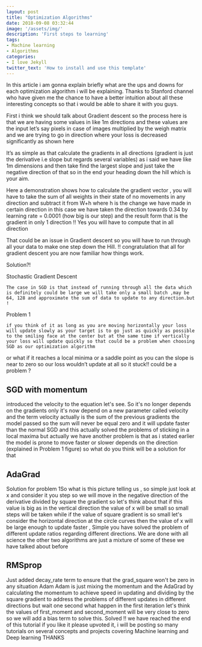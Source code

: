```yaml
---
layout: post
title: "Optimization Algorithms"
date: 2018-09-08 03:32:44
image: '/assets/img/'
description: 'First steps to learning'
tags:
- Machine learning
- Algorithms
categories:
- I love Jekyll
twitter_text: 'How to install and use this template'
---
```


In this article i am gonna explain briefly what are the ups and downs for each optimization algorithm i will be explaining. Thanks to Stanford channel who have given me the chance to have a better intuition about all these interesting concepts so that i would be able to share it with you guys.

First i think we should talk about Gradient descent so the process here is that we are having some values in like 1m directions and these values are the input let’s say pixels in case of images multiplied by the weigh matrix and we are trying to go in direction where your loss is decreased significantly as shown here

It’s as simple as that calculate the gradients in all directions (gradient is just the derivative i.e slope but regards several variables) as i said we have like 1m dimensions and then take find the largest slope and just take the negative direction of that so in the end your heading down the hill which is your aim.

  Here a demonstration shows how to calculate the gradient vector , you will have to take the sum of all weights in their state of no movements in any direction and subtract it from W+h where h is the change we have made in certain direction in this case we have taken the direction towards 0.34 by learning rate = 0.0001 (how big is our step) and the result form that is the gradient in only 1 direction !! Yes you will have to compute that in all direction

That could be an issue in Gradient descent so you will have to run through all your data to make one step down the Hill. !! congratulation that all for gradient descent you are now familiar how things work.

Solution?!

Stochastic Gradient Descent

    The case in SGD is that instead of running through all the data which is definitely could be large we will take only a small batch ,may be 64, 128 and approximate the sum of data to update to any direction.but !

Problem 1

    if you think of it as long as you are moving horizontally your loss will update slowly as your target is to go just as quickly as possible to the smiling face at the center but at the same time if vertically your loss will update quickly so that could be a problem when choosing SGD as our optimization algorithm

or what if it reaches a local minima or a saddle point as you can the slope is near to zero so our loss wouldn’t update at all so it stuck!! could be a problem ?
## SGD with momentum
introduced the velocity to the equation let's see.
So it's no longer depends on the gradients only it's now depend on a new parameter called velocity and the term velocity actually is the sum of the previous gradients the model passed so the sum will never be equal zero and it will update faster than the normal SGD
and this actually solved the problems of sticking in a local maxima but actually we have another problem is that as i stated earlier the model is prone to move faster or slower depends on the direction (explained in Problem 1 figure) so what do you think will be a solution for that
## AdaGrad
Solution for problem 1So what is this picture telling us , so simple just look at x and consider it you step so we will move in the negative direction of the derivative divided by square the gradient so let's think about that if this value is big as in the vertical direction the value of x will be small so small steps will be taken while if the value of square gradient is so small let's consider the horizontal direction at the circle curves then the value of x will be large enough to update faster , Simple you have solved the problem of different update ratios regarding different directions.
We are done with all science the other two algorithms are just a mixture of some of these we have talked about before
## RMSprop
Just added decay_rate term to ensure that the grad_square won't be zero in any situation
Adam
Adam is just mixing the momentum and the AdaGrad by calculating the momentum to achieve speed in updating and dividing by the square gradient to address the problems of different updates in different directions but wait one second what happen in the first iteration let's think the values of first_moment and second_moment will be very close to zero so we will add a bias term to solve this.
Solved !!
we have reached the end of this tutorial if you like it please upvoted it, i will be posting so many tutorials on several concepts and projects covering Machine learning and Deep learning
THANKS
